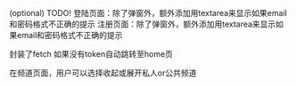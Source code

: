 (optional) TODO!
登陆页面：除了弹窗外，额外添加用textarea来显示如果email和密码格式不正确的提示
注册页面：除了弹窗外，额外添加用textarea来显示如果email和密码格式不正确的提示

封装了fetch
如果没有token自动跳转至home页

在频道页面，用户可以选择收起或展开私人or公共频道